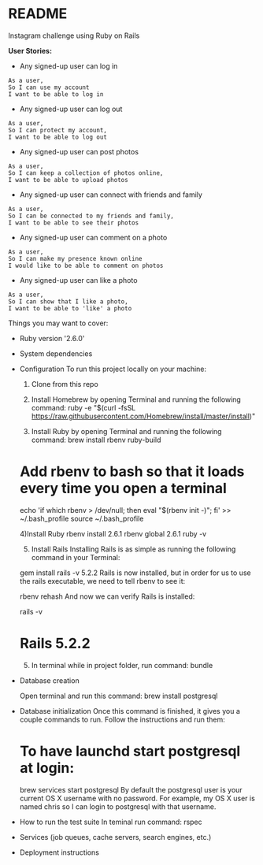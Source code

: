 # README

Instagram challenge using Ruby on Rails

**User Stories:**

* Any signed-up user can log in

```
As a user,
So I can use my account
I want to be able to log in
```

* Any signed-up user can log out

```
As a user,
So I can protect my account,
I want to be able to log out
```

* Any signed-up user can post photos

```
As a user,
So I can keep a collection of photos online,
I want to be able to upload photos
```
* Any signed-up user can connect with friends and family

```
As a user,
So I can be connected to my friends and family,
I want to be able to see their photos
```
* Any signed-up user can comment on a photo

```
As a user,
So I can make my presence known online
I would like to be able to comment on photos
```

* Any signed-up user can like a photo

```
As a user,
So I can show that I like a photo,
I want to be able to 'like' a photo
```


Things you may want to cover:

* Ruby version
  '2.6.0'

* System dependencies

* Configuration
  To run this project locally on your machine:

  1) Clone from this repo

  2) Install Homebrew by opening Terminal and running the following command:
  ruby -e "$(curl -fsSL https://raw.githubusercontent.com/Homebrew/install/master/install)"

  3) Install Ruby by opening Terminal and running the following command:
  brew install rbenv ruby-build
  # Add rbenv to bash so that it loads every time you open a terminal
  echo 'if which rbenv > /dev/null; then eval "$(rbenv init -)"; fi' >> ~/.bash_profile
  source ~/.bash_profile

  4)Install Ruby
  rbenv install 2.6.1
  rbenv global 2.6.1
  ruby -v

  5) Install Rails
  Installing Rails is as simple as running the following command in your Terminal:

  gem install rails -v 5.2.2
  Rails is now installed, but in order for us to use the rails executable, we need to tell rbenv to see it:

  rbenv rehash
  And now we can verify Rails is installed:

  rails -v
  # Rails 5.2.2

  5) In terminal while in project folder, run command:
    bundle


* Database creation

  Open terminal and run this command:
  brew install postgresql

* Database initialization
  Once this command is finished, it gives you a couple commands to run. Follow the instructions and run them:

  # To have launchd start postgresql at login:
  brew services start postgresql
  By default the postgresql user is your current OS X username with no password. For example, my OS X user is named chris so I can login to postgresql with that username.

* How to run the test suite
  In teminal run command:
  rspec

* Services (job queues, cache servers, search engines, etc.)

* Deployment instructions
